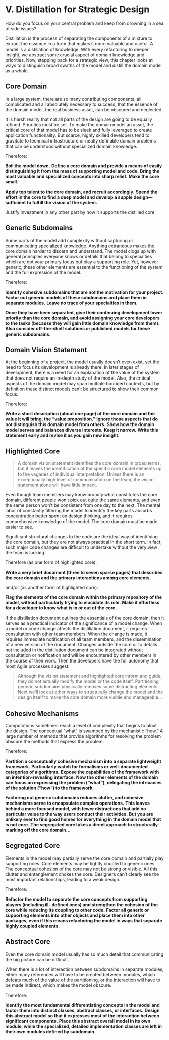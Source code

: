 # V. Distillation for Strategic Design

How do you focus on your central problem and keep from drowning in a sea of side issues?

Distillation is the process of separating the components of a mixture to extract the essence in a form that makes it more valuable and useful.
A model is a distillation of knowledge.
With every refactoring to deeper insight, we abstract some crucial aspect of domain knowledge and priorities.
Now, stepping back for a strategic view, this chapter looks at ways to distinguish broad swaths of the model and distill the domain model as a whole.

## Core Domain

In a large system, there are so many contributing components, all complicated and all absolutely necessary to success, that the essence of the domain model, the real business asset, can be obscured and neglected.

It is harsh reality that not all parts of the design are going to be equally refined.
Priorities must be set.
To make the domain model an asset, the critical core of that model has to be sleek and fully leveraged to create application functionality.
But scarce, highly skilled developers tend to gravitate to technical infrastructure or neatly definable domain problems that can be understood without specialized domain knowledge.

Therefore:

**Boil the model down.**
**Define a core domain and provide a means of easily distinguishing it from the mass of supporting model and code.**
**Bring the most valuable and specialized concepts into sharp relief.**
**Make the core small.**

**Apply top talent to the core domain, and recruit accordingly.**
**Spend the effort in the core to find a deep model and develop a supple design—sufficient to fulfill the vision of the system.**

Justify investment in any other part by how it supports the distilled core.


## Generic Subdomains

Some parts of the model add complexity without capturing or communicating specialized knowledge.
Anything extraneous makes the core domain harder to discern and understand.
The model clogs up with general principles everyone knows or details that belong to specialties which are not your primary focus but play a supporting role.
Yet, however generic, these other elements are essential to the functioning of the system and the full expression of the model.

Therefore:

**Identify cohesive subdomains that are not the motivation for your project.**
**Factor out generic models of these subdomains and place them in separate modules.**
**Leave no trace of your specialties in them.**

**Once they have been separated, give their continuing development lower priority than the core domain, and avoid assigning your core developers to the tasks (because they will gain little domain knowledge from them).**
**Also consider off-the-shelf solutions or published models for these generic subdomains.**


## Domain Vision Statement

At the beginning of a project, the model usually doesn’t even exist, yet the need to focus its development is already there.
In later stages of development, there is a need for an explanation of the value of the system that does not require an in-depth study of the model.
Also, the critical aspects of the domain model may span multiple bounded contexts, but by definition these distinct models can’t be structured to show their common focus.

Therefore:

**Write a short description (about one page) of the core domain and the value it will bring, the “value proposition.”**
**Ignore those aspects that do not distinguish this domain model from others.**
**Show how the domain model serves and balances diverse interests.**
**Keep it narrow.**
**Write this statement early and revise it as you gain new insight.**


## Highlighted Core

> A domain vision statement identifies the core domain in broad terms, but it leaves the identification of the specific core model elements up to the vagaries of individual interpretation. Unless there is an exceptionally high level of communication on the team, the vision statement alone will have little impact.

Even though team members may know broadly what constitutes the core domain, different people won’t pick out quite the same elements, and even the same person won’t be consistent from one day to the next.
The mental labor of constantly filtering the model to identify the key parts absorbs concentration better spent on design thinking, and it requires comprehensive knowledge of the model.
The core domain must be made easier to see.

Significant structural changes to the code are the ideal way of identifying the core domain, but they are not always practical in the short term.
In fact, such major code changes are difficult to undertake without the very view the team is lacking.

Therefore (as one form of highlighted core):

**Write a very brief document (three to seven sparse pages) that describes the core domain and the primary interactions among core elements.**

and/or (as another form of highlighted core):

**Flag the elements of the core domain within the primary repository of the model, without particularly trying to elucidate its role.**
**Make it effortless for a developer to know what is in or out of the core.**

If the distillation document outlines the essentials of the core domain, then it serves as a practical indicator of the significance of a model change.
When a model or code change affects the distillation document, it requires consultation with other team members.
When the change is made, it requires immediate notification of all team members, and the dissemination of a new version of the document.
Changes outside the core or to details not included in the distillation document can be integrated without consultation or notification and will be encountered by other members in the course of their work.
Then the developers have the full autonomy that most Agile processes suggest.

> Although the vision statement and highlighted core inform and guide, they do not actually modify the model or the code itself.
> Partitioning generic subdomains physically removes some distracting elements.
> Next we’ll look at other ways to structurally change the model and the design itself to make the core domain more visible and manageable...


## Cohesive Mechanisms

Computations sometimes reach a level of complexity that begins to bloat the design.
The conceptual “what” is swamped by the mechanistic “how.”
A large number of methods that provide algorithms for resolving the problem obscure the methods that express the problem.

Therefore:

**Partition a conceptually cohesive mechanism into a separate lightweight framework.**
**Particularly watch for formalisms or well-documented categories of algorithms.**
**Expose the capabilities of the framework with an intention-revealing interface.**
**Now the other elements of the domain can focus on expressing the problem (“what”), delegating the intricacies of the solution (“how”) to the framework.**

**Factoring out generic subdomains reduces clutter, and cohesive mechanisms serve to encapsulate complex operations.**
**This leaves behind a more focused model, with fewer distractions that add no particular value to the way users conduct their activities.**
**But you are unlikely ever to find good homes for everything in the domain model that is not core.**
**The segregated core takes a direct approach to structurally marking off the core domain...**


## Segregated Core

Elements in the model may partially serve the core domain and partially play supporting roles.
Core elements may be tightly coupled to generic ones.
The conceptual cohesion of the core may not be strong or visible.
All this clutter and entanglement chokes the core.
Designers can’t clearly see the most important relationships, leading to a weak design.

Therefore:

**Refactor the model to separate the core concepts from supporting players (including ill- defined ones) and strengthen the cohesion of the core while reducing its coupling to other code.**
**Factor all generic or supporting elements into other objects and place them into other packages, even if this means refactoring the model in ways that separate highly coupled elements.**


## Abstract Core

Even the core domain model usually has so much detail that communicating the big picture can be difficult.

When there is a lot of interaction between subdomains in separate modules, either many references will have to be created between modules, which defeats much of the value of the partitioning, or the interaction will have to be made indirect, which makes the model obscure.

Therefore:

**Identify the most fundamental differentiating concepts in the model and factor them into distinct classes, abstract classes, or interfaces.**
**Design this abstract model so that it expresses most of the interaction between significant components.**
**Place this abstract overall model in its own module, while the specialized, detailed implementation classes are left in their own modules defined by subdomain.**

